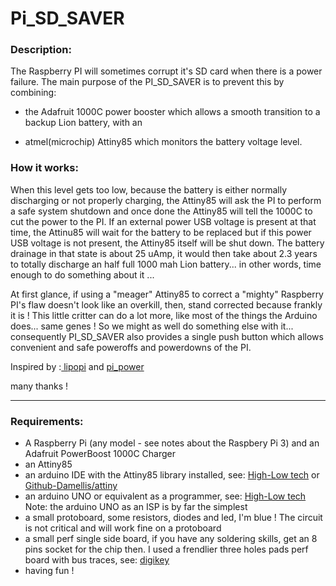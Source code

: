 # Pi_SD_SAVER  
  
### Description:  
    
The Raspberry PI will sometimes corrupt it's SD card when there is a power failure. The main purpose of the PI_SD_SAVER is to  prevent this by combining:  

* the Adafruit 1000C power booster which allows a smooth transition to a backup Lion battery, with an 

* atmel(microchip) Attiny85 which monitors the battery voltage level.  

### How it works:  
  
  
When this level gets too low, because the battery is either normally discharging or not properly charging, the Attiny85 will ask the PI to perform a safe system shutdown and once done the Attiny85 will tell the 1000C to cut the power to the PI. If an external power USB voltage is present at that time, the Attinu85 will wait for the battery to be replaced but if this power USB voltage is not present, the Attiny85 itself will be shut down. The battery drainage in that state is about 25 uAmp, it would then take about 2.3 years to totally discharge an half full 1000 mah Lion battery... in other words, time enough to do something about it ...  

At first glance, if using a "meager" Attiny85 to correct a "mighty" Raspberry PI's flaw doesn't look like an overkill, then, stand corrected because frankly it is ! This little critter can do a lot more, like most of the things the Arduino does... same genes ! So we might as well do something else with it... consequently PI_SD_SAVER also provides a single push button which allows convenient and safe poweroffs and powerdowns of the PI.   
  
  
Inspired by :<a href="https://github.com/NeonHorizon/lipopi"> lipopi</a> and  <a href="https://github.com/craic/pi_power"> pi_power</a>   
  
many thanks !  

* * *  
  
### Requirements:  
  
* A Raspberry Pi (any model - see notes about the Raspbery Pi 3) and an Adafruit PowerBoost 1000C Charger  
* an Attiny85  
* an arduino IDE with the Attiny85 library installed, see: <a href="http://highlowtech.org/?p=1695"> High-Low tech</a> or <a href="https://github.com/damellis/attiny"> Github-Damellis/attiny</a>  
* an arduino UNO or equivalent as a programmer, see: <a href="http://highlowtech.org/?p=1706"> High-Low tech<a/> Note: the arduino UNO as an ISP is by far the simplest  
* a small protoboard, some resistors, diodes and led, I'm blue ! The circuit is not critical and will work fine on a protoboard  
* a small perf single side board, if you have any soldering skills, get an 8 pins socket for the chip then. I used a frendlier three holes pads perf board with bus traces, see: <a href="https://www.digikey.com/product-detail/en/chip-quik-inc/SBB1605-1/SBB1605-1-ND/5978253"> digikey</a>  
* having fun ! 
 
  


  

